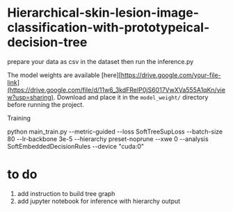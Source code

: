 # Hierarchical-skin-lesion-image-classification-with-prototypeical-decision-tree

prepare your data as csv in the dataset
then run the inference.py

The model weights are available [here][https://drive.google.com/your-file-link](https://drive.google.com/file/d/11w6_3kdFReIP0jS6017VwXVa555A1qKn/view?usp=sharing).
Download and place it in the `model_weight/` directory before running the project.

Training

python main_train.py --metric-guided --loss SoftTreeSupLoss --batch-size 80 --lr-backbone 3e-5 --hierarchy preset-noprune --xwe 0 --analysis SoftEmbeddedDecisionRules --device "cuda:0"

# to do
1. add instruction to build tree graph
2. add jupyter notebook for inference with hierarchy output

